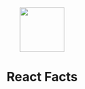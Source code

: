 <br><p align="center">
<img height="100px" src="./public/movies.webp" />
</p>

<h1 align="center">React Facts</h1>
<br>
